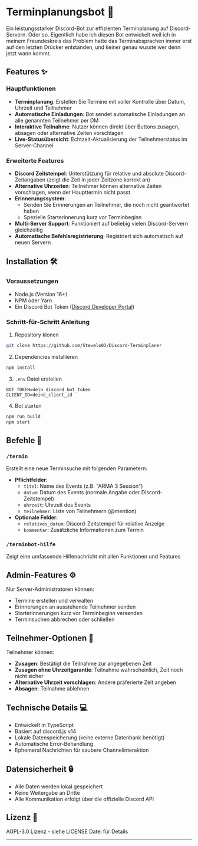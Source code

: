 # Terminplanungsbot 📅

Ein leistungsstarker Discord-Bot zur effizienten Terminplanung auf Discord-Servern. Oder so. 
Eigentlich habe ich diesen Bot entwickelt weil ich in meinem Freundeskreis das Problem hatte das Terminabsprachen immer erst auf den letzten Drücker entstanden, und keiner genau wusste wer denn jetzt wann kommt.

## Features ✨

### Hauptfunktionen
- **Terminplanung**: Erstellen Sie Termine mit voller Kontrolle über Datum, Uhrzeit und Teilnehmer
- **Automatische Einladungen**: Bot sendet automatische Einladungen an alle genannten Teilnehmer per DM
- **Interaktive Teilnahme**: Nutzer können direkt über Buttons zusagen, absagen oder alternative Zeiten vorschlagen
- **Live-Statusübersicht**: Echtzeit-Aktualisierung der Teilnehmerstatus im Server-Channel

### Erweiterte Features
- **Discord Zeitstempel**: Unterstützung für relative und absolute Discord-Zeitangaben (zeigt die Zeit in jeder Zeitzone korrekt an)
- **Alternative Uhrzeiten**: Teilnehmer können alternative Zeiten vorschlagen, wenn der Haupttermin nicht passt
- **Erinnerungssystem**: 
  - Senden Sie Erinnerungen an Teilnehmer, die noch nicht geantwortet haben
  - Spezielle Starterinnerung kurz vor Terminbeginn
- **Multi-Server Support**: Funktioniert auf beliebig vielen Discord-Servern gleichzeitig
- **Automatische Befehlsregistrierung**: Registriert sich automatisch auf neuen Servern

## Installation 🛠️

### Voraussetzungen
- Node.js (Version 16+)
- NPM oder Yarn
- Ein Discord Bot Token ([Discord Developer Portal](https://discord.com/developers/applications))

### Schritt-für-Schritt Anleitung

1. Repository klonen
```bash
git clone https://github.com/Stevelo03/Discord-Terminplaner
```

2. Dependencies installieren
```bash
npm install
```

3. `.env` Datei erstellen
```env
BOT_TOKEN=dein_discord_bot_token
CLIENT_ID=deine_client_id
```

4. Bot starten
```bash
npm run build
npm start
```

## Befehle 💬

### `/termin`
Erstellt eine neue Terminsuche mit folgenden Parametern:
- **Pflichtfelder**:
  - `titel`: Name des Events (z.B. "ARMA 3 Session")
  - `datum`: Datum des Events (normale Angabe oder Discord-Zeitstempel)
  - `uhrzeit`: Uhrzeit des Events
  - `teilnehmer`: Liste von Teilnehmern (@mention)
- **Optionale Felder**:
  - `relatives_datum`: Discord-Zeitstempel für relative Anzeige
  - `kommentar`: Zusätzliche Informationen zum Termin

### `/terminbot-hilfe`
Zeigt eine umfassende Hilfenachricht mit allen Funktionen und Features

## Admin-Features ⚙️

Nur Server-Administratoren können:
- Termine erstellen und verwalten
- Erinnerungen an ausstehende Teilnehmer senden
- Starterinnerungen kurz vor Terminbeginn versenden
- Terminsuchen abbrechen oder schließen

## Teilnehmer-Optionen 👥

Teilnehmer können:
- **Zusagen**: Bestätigt die Teilnahme zur angegebenen Zeit
- **Zusagen ohne Uhrzeitgarantie**: Teilnahme wahrscheinlich, Zeit noch nicht sicher
- **Alternative Uhrzeit vorschlagen**: Andere präferierte Zeit angeben
- **Absagen**: Teilnahme ablehnen

## Technische Details 💻

- Entwickelt in TypeScript
- Basiert auf discord.js v14
- Lokale Datenspeicherung (keine externe Datenbank benötigt)
- Automatische Error-Behandlung
- Ephemeral Nachrichten für saubere Channelinteraktion

## Datensicherheit 🔒

- Alle Daten werden lokal gespeichert
- Keine Weitergabe an Dritte
- Alle Kommunikation erfolgt über die offizielle Discord API

## Lizenz 📜

AGPL-3.0 Lizenz - siehe LICENSE Datei für Details

---
